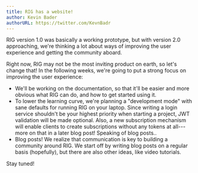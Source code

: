 ```yaml
---
title: RIG has a website!
author: Kevin Bader
authorURL: https://twitter.com/KevnBadr
---
```


RIG version 1.0 was basically a working prototype, but with version 2.0 approaching, we're thinking a lot about ways of improving the user experience and getting the community aboard.

Right now, RIG may not be the most inviting product on earth, so let's change that! In the following weeks, we're going to put a strong focus on improving the user experience:

- We'll be working on the documentation, so that it'll be easier and more obvious what RIG can do, and how to get started using it.
- To lower the learning curve, we're planning a "development mode" with sane defaults for running RIG on your laptop. Since writing a login service shouldn't be your highest priority when starting a project, JWT validation will be made optional. Also, a new subscription mechanism will enable clients to create subscriptions without any tokens at all---more on that in a later blog post! Speaking of blog posts..
- Blog posts! We realize that communication is key to building a community around RIG. We start off by writing blog posts on a regular basis (hopefully), but there are also other ideas, like video tutorials.

Stay tuned!
